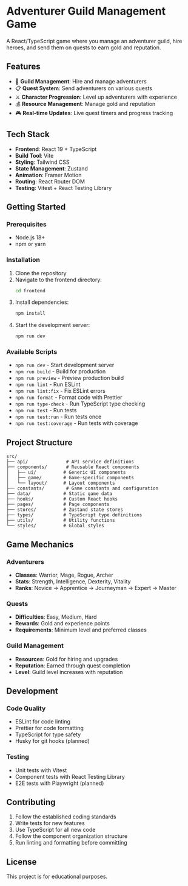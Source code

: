# Adventurer Guild Management Game

A React/TypeScript game where you manage an adventurer guild, hire heroes, and send them on quests to earn gold and reputation.

## Features

- 🏰 **Guild Management**: Hire and manage adventurers
- 📋 **Quest System**: Send adventurers on various quests
- ⚔️ **Character Progression**: Level up adventurers with experience
- 💰 **Resource Management**: Manage gold and reputation
- 🎮 **Real-time Updates**: Live quest timers and progress tracking

## Tech Stack

- **Frontend**: React 19 + TypeScript
- **Build Tool**: Vite
- **Styling**: Tailwind CSS
- **State Management**: Zustand
- **Animation**: Framer Motion
- **Routing**: React Router DOM
- **Testing**: Vitest + React Testing Library

## Getting Started

### Prerequisites

- Node.js 18+
- npm or yarn

### Installation

1. Clone the repository
2. Navigate to the frontend directory:
   ```bash
   cd frontend
   ```
3. Install dependencies:
   ```bash
   npm install
   ```
4. Start the development server:
   ```bash
   npm run dev
   ```

### Available Scripts

- `npm run dev` - Start development server
- `npm run build` - Build for production
- `npm run preview` - Preview production build
- `npm run lint` - Run ESLint
- `npm run lint:fix` - Fix ESLint errors
- `npm run format` - Format code with Prettier
- `npm run type-check` - Run TypeScript type checking
- `npm run test` - Run tests
- `npm run test:run` - Run tests once
- `npm run test:coverage` - Run tests with coverage

## Project Structure

```
src/
├── api/              # API service definitions
├── components/       # Reusable React components
│   ├── ui/          # Generic UI components
│   ├── game/        # Game-specific components
│   └── layout/      # Layout components
├── constants/        # Game constants and configuration
├── data/            # Static game data
├── hooks/           # Custom React hooks
├── pages/           # Page components
├── stores/          # Zustand state stores
├── types/           # TypeScript type definitions
├── utils/           # Utility functions
└── styles/          # Global styles
```

## Game Mechanics

### Adventurers
- **Classes**: Warrior, Mage, Rogue, Archer
- **Stats**: Strength, Intelligence, Dexterity, Vitality
- **Ranks**: Novice → Apprentice → Journeyman → Expert → Master

### Quests
- **Difficulties**: Easy, Medium, Hard
- **Rewards**: Gold and experience points
- **Requirements**: Minimum level and preferred classes

### Guild Management
- **Resources**: Gold for hiring and upgrades
- **Reputation**: Earned through quest completion
- **Level**: Guild level increases with reputation

## Development

### Code Quality
- ESLint for code linting
- Prettier for code formatting
- TypeScript for type safety
- Husky for git hooks (planned)

### Testing
- Unit tests with Vitest
- Component tests with React Testing Library
- E2E tests with Playwright (planned)

## Contributing

1. Follow the established coding standards
2. Write tests for new features
3. Use TypeScript for all new code
4. Follow the component organization structure
5. Run linting and formatting before committing

## License

This project is for educational purposes.
